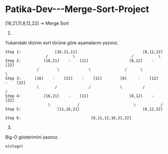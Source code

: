 # Patika-Dev---Merge-Sort-Project

[16,21,11,8,12,22] -> Merge Sort

1)
  Yukarıdaki dizinin sort türüne göre aşamalarını yazınız.

  ```
  Step 1:               [16,21,11]                             [8,12,22]
                    /           \                         /           \
Step 2:          [16,21]    -    [11]                  [8,12]    -    [22]
                /        \             \               /      \            \
Step 3:      [16]    -    [21]    -    [11]        [8]     -    [12]    -    [22]   
                \       /              /             \         /            /
Step 4:          [16,21]    -    [11]                  [8,12]    -    [22]
                     \            /                        \           /
Step 5:                [11,16,21]                            [8,12,22]
                                  
Step 6:                               [8,11,12,16,21,22]

```
3)
  Big-O gösterimini yazınız.
  ```
  o(nlogn)
  ```
